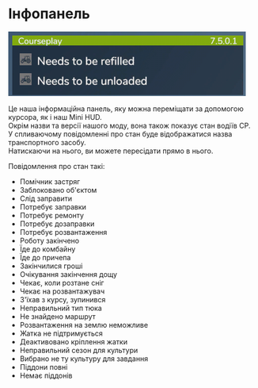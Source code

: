 # Інфопанель

![Image](../assets/images/infopanel_0_0_480_130.png)

  
Це наша інформаційна панель, яку можна переміщати за допомогою курсора, як і наш Mini HUD.  
Окрім назви та версії нашого моду, вона також показує стан водіїв CP.  
У спливаючому повідомленні про стан буде відображатися назва транспортного засобу.  
Натискаючи на нього, ви можете пересідати прямо в нього.  


  
Повідомлення про стан такі:  
- Помічник застряг  
- Заблоковано об'єктом  
- Слід заправити  
- Потребує заправки  
- Потребує ремонту  
- Потребує дозаправки  
- Потребує розвантаження  
- Роботу закінчено  
- Їде до комбайну  
- Їде до причепа  
- Закінчилися гроші  
- Очікування закінчення дощу  
- Чекає, коли розтане сніг  
- Чекає на розвантажувач  
- З'їхав з курсу, зупинився  
- Неправильний тип тюка  
- Не знайдено маршрут  
- Розвантаження на землю неможливе  
- Жатка не підтримується  
- Деактивовано кріплення жатки  
- Неправильний сезон для культури  
- Вибрано не ту культуру для завдання  
- Піддони повні  
- Немає піддонів  


